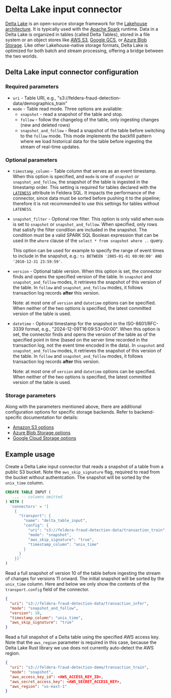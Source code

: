 # Delta Lake input connector

[Delta Lake](https://delta.io/) is an open-source storage framework for the
[Lakehouse architecture](https://www.cidrdb.org/cidr2021/papers/cidr2021_paper17.pdf).
It is typically used with the [Apache Spark](https://spark.apache.org/) runtime.
Data in a Delta Lake is organized in tables (called Delta Tables), stored in
a file system or an object stores like [AWS S3](https://aws.amazon.com/s3/),
[Google GCS](https://cloud.google.com/storage), or
[Azure Blob Storage](https://azure.microsoft.com/en-us/products/storage/blobs).
Like other Lakehouse-native storage formats, Delta Lake is optimized for both
batch and stream processing, offering a bridge between the two worlds.

## Delta Lake input connector configuration

### Required parameters

* `uri` - Table URI, e.g., "s3://feldera-fraud-detection-data/demographics_train"
* `mode` - Table read mode.  Three options are available:
  * `snapshot` - read a snapshot of the table and stop.
  * `follow` - follow the changelog of the table, only ingesting changes (new and deleted rows)
  * `snapshot_and_follow` - Read a snapshot of the table before switching to the `follow` mode.
    This mode implements the backfill pattern where we load historical data for the table
    before ingesting the stream of real-time updates.

### Optional parameters

* `timestamp_column` - Table column that serves as an event timestamp.  When this option is
   specified, and `mode` is one of `snapshot` or `snapshot_and_follow`,
   the snapshot of the table is ingested in the timestamp order.  This setting is required
   for tables declared with the
   [`LATENESS`](/sql/streaming#lateness-expressions) attribute
   in Feldera SQL.  It impacts the performance of the connector, since data must be sorted
   before pushing it to the pipeline; therefore it is not recommended to use this
   settings for tables without `LATENESS`.

* `snapshot_filter` - Optional row filter.  This option is only valid when `mode` is set to
  `snapshot` or `snapshot_and_follow`.  When specified, only rows that satisfy the filter
   condition are included in the snapshot.  The condition must be a valid SPARK SQL Boolean
   expression that can be used in the `where` clause of the `select * from snapshot where ..`
   query.

   This option can be used for example to specify the range of event times to
   include in the snapshot, e.g.: `ts BETWEEN '2005-01-01 00:00:00' AND
   '2010-12-31 23:59:59'`.

* `version` - Optional table version.  When this option is set, the connector finds and
   opens the specified version of the table. In `snapshot` and `snapshot_and_follow` modes,
   it retrieves the snapshot of this version of the table.  In `follow` and
   `snapshot_and_follow` modes, it follows transaction log records **after** this version.

   Note: at most one of `version` and `datetime` options can be specified.
   When neither of the two options is specified, the latest committed version of the table
   is used.

* `datetime` - Optional timestamp for the snapshot in the ISO-8601/RFC-3339 format, e.g.,
   "2024-12-09T16:09:53+00:00". When this option is set, the connector finds and opens the
   version of the table as of the specified point in time (based on the server time recorded
   in the transaction log, not the event time encoded in the data).  In `snapshot` and
   `snapshot_and_follow` modes, it retrieves the snapshot of this version of the table.
   In `follow` and `snapshot_and_follow` modes, it follows transaction log records
   **after** this version.

   Note: at most one of `version` and `datetime` options can be specified.
   When neither of the two options is specified, the latest committed version of the table
   is used.

### Storage parameters

Along with the parameters mentioned above, there are additional configuration options for
specific storage backends.  Refer to backend-specific documentation for details:

* [Amazon S3 options](https://docs.rs/object_store/latest/object_store/aws/enum.AmazonS3ConfigKey.html)
* [Azure Blob Storage options](https://docs.rs/object_store/latest/object_store/azure/enum.AzureConfigKey.html)
* [Google Cloud Storage options](https://docs.rs/object_store/latest/object_store/gcp/enum.GoogleConfigKey.html)


## Example usage

Create a Delta Lake input connector that reads a snapshot of a table from a public S3 bucket.
Note the `aws_skip_signature` flag, required to read from the bucket without authentcation.  The
snapshot will be sorted by the `unix_time` column.

```sql
CREATE TABLE INPUT (
   ... -- columns omitted
) WITH (
  'connectors' = '[
    {
      "transport": {
        "name": "delta_table_input",
        "config": {
          "uri": "s3://feldera-fraud-detection-data/transaction_train",
          "mode": "snapshot",
          "aws_skip_signature": "true",
          "timestamp_column": "unix_time"
        }
      }
    }]'
)
```

Read a full snapshot of version 10 of the table before ingesting the stream of
changes for versions 11 onward.  The initial snapshot will be sorted by the
`unix_time` column.  Here and below we only show the contents of the
`transport.config` field of the connector.

```json
{
  "uri": "s3://feldera-fraud-detection-data/transaction_infer",
  "mode": "snapshot_and_follow",
  "version": 10,
  "timestamp_column": "unix_time",
  "aws_skip_signature": "true"
}
```

Read a full snapshot of a Delta table using the specified AWS access key. Note that
the `aws_region` parameter is required in this case, because the Delta Lake Rust
library we use does not currently auto-detect the AWS region.

```json
{
  "uri": "s3://feldera-fraud-detection-demo/transaction_train",
  "mode": "snapshot",
  "aws_access_key_id": <AWS_ACCESS_KEY_ID>,
  "aws_secret_access_key": <AWS_SECRET_ACCESS_KEY>,
  "aws_region": "us-east-1"
}
```
